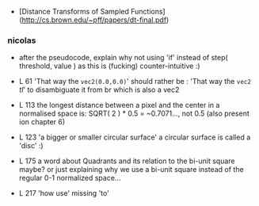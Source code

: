 
- [Distance Transforms of Sampled Functions] (http://cs.brown.edu/~pff/papers/dt-final.pdf)

### nicolas
* after the pseudocode, explain why not using 'if' instead of step( threshold, value  ) as this is (fucking) counter-intuitive :)

* L 61 'That way the ```vec2(0.0,0.0)```'  should rather be : 'That way the ```vec2``` *tl*' to disambiguate it from br which is also a vec2
* L 113 the longest distance between a pixel and the center in a normalised space is: SQRT( 2 ) * 0.5 = ~0.7071..., not 0.5 (also present ion chapter 6)
* L 123 'a bigger or smaller circular surface' a circular surface is called a 'disc' :)
* L 175 a word about Quadrants and its relation to the bi-unit square maybe? or just explaining why we use a bi-unit square instead of the regular 0-1 normalized space...
* L 217 'how use' missing 'to'